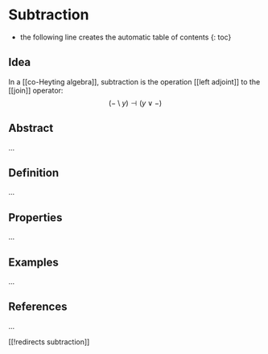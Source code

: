 
# Subtraction
* the following line creates the automatic table of contents
{: toc}

## Idea

In a [[co-Heyting algebra]], subtraction is the operation [[left adjoint]] to the [[join]] operator:
$$ (- \setminus y) \dashv (y \vee -)$$


## Abstract

...


## Definition

...


## Properties

...


## Examples

...


## References

...


[[!redirects subtraction]]
